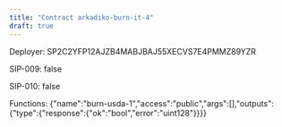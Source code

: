 ```yaml
---
title: "Contract arkadiko-burn-it-4"
draft: true
---
```

Deployer: SP2C2YFP12AJZB4MABJBAJ55XECVS7E4PMMZ89YZR

SIP-009: false

SIP-010: false

Functions:
{"name":"burn-usda-1","access":"public","args":[],"outputs":{"type":{"response":{"ok":"bool","error":"uint128"}}}}
